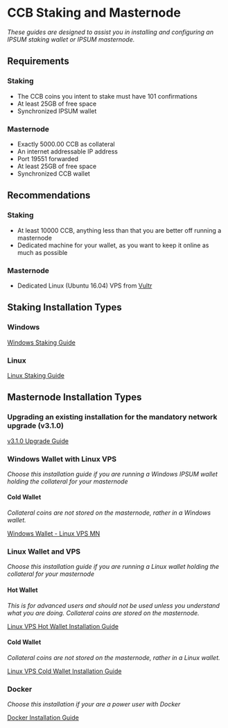 # CCB Staking and Masternode
*These guides are designed to assist you in installing and configuring an IPSUM staking wallet or IPSUM masternode.* 

## Requirements

### Staking
  * The CCB coins you intent to stake must have 101 confirmations
  * At least 25GB of free space
  * Synchronized IPSUM wallet

### Masternode
  * Exactly 5000.00 CCB as collateral
  * An internet addressable IP address
  * Port 19551 forwarded
  * At least 25GB of free space
  * Synchronized CCB wallet
  
## Recommendations

### Staking
  * At least 10000 CCB, anything less than that you are better off running a masternode
  * Dedicated machine for your wallet, as you want to keep it online as much as possible
  
### Masternode
  * Dedicated Linux (Ubuntu 16.04) VPS from [Vultr](https://www.vultr.com/?ref=7424168) 

## Staking Installation Types

### Windows

[Windows Staking Guide](Staking_for_Windows.md)

### Linux

[Linux Staking Guide](Staking_for_Linux.md)
  
## Masternode Installation Types

### Upgrading an existing installation for the mandatory network upgrade (v3.1.0)

[v3.1.0 Upgrade Guide](v3.1-UPDATE.md)

### Windows Wallet with Linux VPS
*Choose this installation guide if you are running a Windows IPSUM wallet holding the collateral for your masternode*

#### Cold Wallet
*Collateral coins are not stored on the masternode, rather in a Windows wallet.*

[Windows Wallet - Linux VPS MN](Windows_Wallet-Linux_VPS_MN-Complete.md)

### Linux Wallet and VPS
*Choose this installation guide if you are running a Linux wallet holding the collateral for your masternode*

#### Hot Wallet
*This is for advanced users and should not be used unless you understand what you are doing. Collateral coins are stored on the masternode.*

[Linux VPS Hot Wallet Installation Guide](LINUX-HOT.md)

#### Cold Wallet
*Collateral coins are not stored on the masternode, rather in a Linux wallet.*

[Linux VPS Cold Wallet Installation Guide](LINUX-COLD.md)

### Docker
*Choose this installation if your are a power user with Docker*

[Docker Installation Guide](DOCKER.md)

